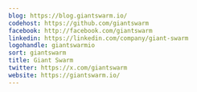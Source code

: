 ```yaml
---
blog: https://blog.giantswarm.io/
codehost: https://github.com/giantswarm
facebook: http://facebook.com/giantswarm
linkedin: https://linkedin.com/company/giant-swarm
logohandle: giantswarmio
sort: giantswarm
title: Giant Swarm
twitter: https://x.com/giantswarm
website: https://giantswarm.io/
---
```

